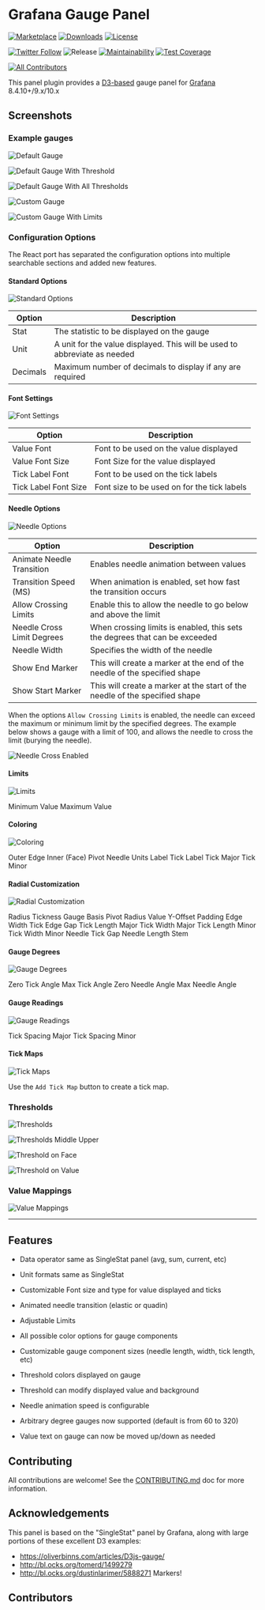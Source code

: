 # Grafana Gauge Panel

[![Marketplace](https://img.shields.io/badge/dynamic/json?logo=grafana&color=F47A20&label=marketplace&prefix=v&query=%24.items%5B%3F%28%40.slug%20%3D%3D%20%22briangann-gauge-panel%22%29%5D.version&url=https%3A%2F%2Fgrafana.com%2Fapi%2Fplugins)](https://grafana.com/grafana/plugins/briangann-gauge-panel)
[![Downloads](https://img.shields.io/badge/dynamic/json?logo=grafana&color=F47A20&label=downloads&query=%24.items%5B%3F%28%40.slug%20%3D%3D%20%22briangann-gauge-panel%22%29%5D.downloads&url=https%3A%2F%2Fgrafana.com%2Fapi%2Fplugins)](https://grafana.com/grafana/plugins/briangann-gauge-panel)
[![License](https://img.shields.io/github/license/briangann/grafana-gauge-panel)](LICENSE)

[![Twitter Follow](https://img.shields.io/twitter/follow/jepetlefeu.svg?style=social)](https://twitter.com/jepetlefeu)
![Release](https://github.com/briangann/grafana-gauge-panel/workflows/Release/badge.svg)
[![Maintainability](https://api.codeclimate.com/v1/badges/1c750faa58c1f7b3c7fa/maintainability)](https://codeclimate.com/github/briangann/grafana-gauge-panel/maintainability)
[![Test Coverage](https://api.codeclimate.com/v1/badges/1c750faa58c1f7b3c7fa/test_coverage)](https://codeclimate.com/github/briangann/grafana-gauge-panel/test_coverage)

[![All Contributors](https://img.shields.io/github/all-contributors/briangann/grafana-gauge-panel?color=ee8449&style=flat-square)](#contributors)

This panel plugin provides a [D3-based](https://www.d3js.org) gauge panel
for [Grafana](https://www.grafana.com) 8.4.10+/9.x/10.x

## Screenshots

### Example gauges

![Default Gauge](https://raw.githubusercontent.com/briangann/grafana-gauge-panel/main/src/screenshots/react-gauge-default-settings.png)

![Default Gauge With Threshold](https://raw.githubusercontent.com/briangann/grafana-gauge-panel/main/src/screenshots/react-gauge-threshold-middle-upper.png)

![Default Gauge With All Thresholds](https://raw.githubusercontent.com/briangann/grafana-gauge-panel/main/src/screenshots/react-threshold-all.png)

![Custom Gauge](https://raw.githubusercontent.com/briangann/grafana-gauge-panel/main/src/screenshots/alt-gauge.png)

![Custom Gauge With Limits](https://raw.githubusercontent.com/briangann/grafana-gauge-panel/main/src/screenshots/alt-gauge-limits.png)

### Configuration Options

The React port has separated the configuration options into multiple searchable sections and added new features.

#### Standard Options

![Standard Options](https://raw.githubusercontent.com/briangann/grafana-gauge-panel/main/src/screenshots/react-config-standard-options.png)

|Option     | Description |
|-----------|-------------|
| Stat      | The statistic to be displayed on the gauge |
| Unit      | A unit for the value displayed. This will be used to abbreviate as needed |
| Decimals  | Maximum number of decimals to display if any are required

#### Font Settings

![Font Settings](https://raw.githubusercontent.com/briangann/grafana-gauge-panel/main/src/screenshots/react-config-font-settings.png)

|Option               | Description |
|---------------------|-------------|
|Value Font           | Font to be used on the value displayed      |
|Value Font Size      | Font Size for the value displayed           |
|Tick Label Font      | Font to be used on the tick labels          |
|Tick Label Font Size | Font size to be used on for the tick labels |

#### Needle Options

![Needle Options](https://raw.githubusercontent.com/briangann/grafana-gauge-panel/main/src/screenshots/react-config-needle-options.png)

|Option                      | Description |
|----------------------------|-------------|
| Animate Needle Transition  | Enables needle animation between values                                     |
| Transition Speed (MS)      | When animation is enabled, set how fast the transition occurs               |
| Allow Crossing Limits      | Enable this to allow the needle to go below and above the limit             |
| Needle Cross Limit Degrees | When crossing limits is enabled, this sets the degrees that can be exceeded |
| Needle Width               | Specifies the width of the needle                                           |
| Show End Marker            | This will create a marker at the end of the needle of the specified shape   |
| Show Start Marker          | This will create a marker at the start of the needle of the specified shape |

When the options `Allow Crossing Limits` is enabled, the needle can exceed
the maximum or minimum limit by the specified degrees. The example below shows a gauge with a limit of 100,
and allows the needle to cross the limit (burying the needle).

![Needle Cross Enabled](https://raw.githubusercontent.com/briangann/grafana-gauge-panel/main/src/screenshots/react-config-needle-cross-enabled.png)

#### Limits

![Limits](https://raw.githubusercontent.com/briangann/grafana-gauge-panel/main/src/screenshots/react-config-limits.png)

Minimum Value
Maximum Value

#### Coloring

![Coloring](https://raw.githubusercontent.com/briangann/grafana-gauge-panel/main/src/screenshots/react-config-coloring.png)

Outer Edge
Inner (Face)
Pivot
Needle
Units Label
Tick Label
Tick Major
Tick Minor

#### Radial Customization

![Radial Customization](https://raw.githubusercontent.com/briangann/grafana-gauge-panel/main/src/screenshots/react-radial-customization.png)

Radius
Tickness Gauge Basis
Pivot Radius
Value Y-Offset
Padding
Edge Width
Tick Edge Gap
Tick Length Major
Tick Width Major
Tick Length Minor
Tick Width Minor
Needle Tick Gap
Needle Length Stem

#### Gauge Degrees

![Gauge Degrees](https://raw.githubusercontent.com/briangann/grafana-gauge-panel/main/src/screenshots/react-config-gauge-degrees.png)

Zero Tick Angle
Max Tick Angle
Zero Needle Angle
Max Needle Angle

#### Gauge Readings

![Gauge Readings](https://raw.githubusercontent.com/briangann/grafana-gauge-panel/main/src/screenshots/react-config-gauge-readings.png)

Tick Spacing Major
Tick Spacing Minor

#### Tick Maps

![Tick Maps](https://raw.githubusercontent.com/briangann/grafana-gauge-panel/main/src/screenshots/react-config-tickmaps.png)

Use the `Add Tick Map` button to create a tick map.

### Thresholds

![Thresholds](https://raw.githubusercontent.com/briangann/grafana-gauge-panel/main/src/screenshots/react-config-thresholds.png)

![Thresholds Middle Upper](https://raw.githubusercontent.com/briangann/grafana-gauge-panel/main/src/screenshots/react-gauge-threshold-settings-middle-upper.png)

![Threshold on Face](https://raw.githubusercontent.com/briangann/grafana-gauge-panel/main/src/screenshots/react-gauge-threshold-on-face.png)

![Threshold on Value](https://raw.githubusercontent.com/briangann/grafana-gauge-panel/main/src/screenshots/react-gauge-threshold-on-value.png)

### Value Mappings

![Value Mappings](https://raw.githubusercontent.com/briangann/grafana-gauge-panel/main/src/screenshots/react-config-value-mappings.png)

-------

## Features

* Data operator same as SingleStat panel (avg, sum, current, etc)
* Unit formats same as SingleStat

* Customizable Font size and type for value displayed and ticks
* Animated needle transition (elastic or quadin)
* Adjustable Limits
* All possible color options for gauge components

* Customizable gauge component sizes (needle length, width, tick length, etc)

* Threshold colors displayed on gauge
* Threshold can modify displayed value and background

* Needle animation speed is configurable
* Arbitrary degree gauges now supported (default is from 60 to 320)
* Value text on gauge can now be moved up/down as needed

## Contributing

All contributions are welcome!
See the [CONTRIBUTING.md](CONTRIBUTING.md) doc for more information.

## Acknowledgements

This panel is based on the "SingleStat" panel by Grafana, along with large
 portions of these excellent D3 examples:

* <https://oliverbinns.com/articles/D3js-gauge/>
* <http://bl.ocks.org/tomerd/1499279>
* <http://bl.ocks.org/dustinlarimer/5888271> Markers!

## Contributors

<!-- ALL-CONTRIBUTORS-LIST:START - Do not remove or modify this section -->
<!-- prettier-ignore-start -->
<!-- markdownlint-disable -->

<!-- markdownlint-restore -->
<!-- prettier-ignore-end -->

<!-- ALL-CONTRIBUTORS-LIST:END -->
